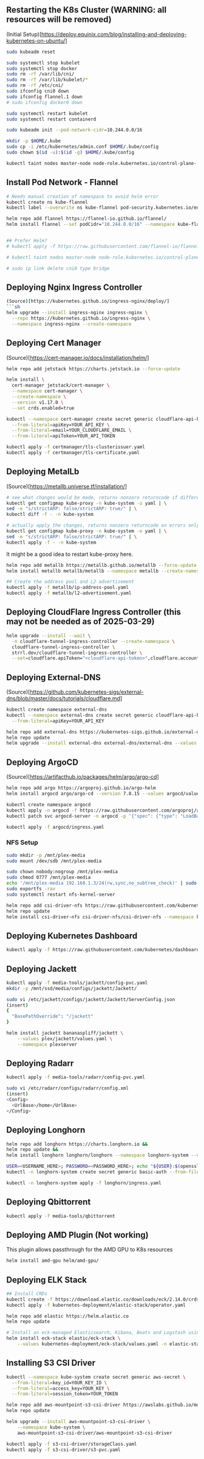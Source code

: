 ## Restarting the K8s Cluster (WARNING: all resources will be removed)

(Initial Setup)[https://deploy.equinix.com/blog/installing-and-deploying-kubernetes-on-ubuntu/]

```sh
sudo kubeadm reset

sudo systemctl stop kubelet
sudo systemctl stop docker
sudo rm -rf /var/lib/cni/
sudo rm -rf /var/lib/kubelet/*
sudo rm -rf /etc/cni/
sudo ifconfig cni0 down
sudo ifconfig flannel.1 down
# sudo ifconfig docker0 down

sudo systemctl restart kubelet
sudo systemctl restart containerd

sudo kubeadm init --pod-network-cidr=10.244.0.0/16

mkdir -p $HOME/.kube
sudo cp -i /etc/kubernetes/admin.conf $HOME/.kube/config
sudo chown $(id -u):$(id -g) $HOME/.kube/config

kubectl taint nodes master-node node-role.kubernetes.io/control-plane-
```
## Install Pod Network - Flannel
```sh
# Needs manual creation of namespace to avoid helm error
kubectl create ns kube-flannel
kubectl label --overwrite ns kube-flannel pod-security.kubernetes.io/enforce=privileged

helm repo add flannel https://flannel-io.github.io/flannel/
helm install flannel --set podCidr="10.244.0.0/16" --namespace kube-flannel flannel/flannel


## Prefer Helm?
# kubectl apply -f https://raw.githubusercontent.com/flannel-io/flannel/master/Documentation/kube-flannel.yml

# kubectl taint nodes master-node node-role.kubernetes.io/control-plane-

# sudo ip link delete cni0 type bridge
```

## Deploying Nginx Ingress Controller

<!-- (Source)[https://github.com/morrismusumi/kubernetes/tree/main/clusters/homelab-k8s/apps/metallb-plus-nginx-ingress]
```sh
helm install nginx-ingress oci://ghcr.io/nginxinc/charts/nginx-ingress --version 1.0.2 -->
```sh
(Source)[https://kubernetes.github.io/ingress-nginx/deploy/]
```sh
helm upgrade --install ingress-nginx ingress-nginx \
  --repo https://kubernetes.github.io/ingress-nginx \
  --namespace ingress-nginx --create-namespace
```

## Deploying Cert Manager

<!-- (Source)[https://github.com/morrismusumi/kubernetes/tree/main/clusters/homelab-k8s/apps/cert-manager]

```sh
kubectl apply -f https://github.com/cert-manager/cert-manager/releases/download/v1.12.0/cert-manager.yaml

kubectl --namespace cert-manager create secret generic cloudflare-api-key \
  --from-literal=apiKey=YOUR_API_KEY \
  --from-literal=email=YOUR_CLOUDFLARE_EMAIL \
  --from-literal=apiToken=YOUR_API_TOKEN

kubectl apply -f certmanager/tls-clusterissuer.yaml
kubectl apply -f certmanager/tls-certificate.yaml
``` -->

(Source)[https://cert-manager.io/docs/installation/helm/]
```sh
helm repo add jetstack https://charts.jetstack.io --force-update

helm install \
  cert-manager jetstack/cert-manager \
  --namespace cert-manager \
  --create-namespace \
  --version v1.17.0 \
  --set crds.enabled=true

kubectl --namespace cert-manager create secret generic cloudflare-api-key \
  --from-literal=apiKey=YOUR_API_KEY \
  --from-literal=email=YOUR_CLOUDFLARE_EMAIL \
  --from-literal=apiToken=YOUR_API_TOKEN

kubectl apply -f certmanager/tls-clusterissuer.yaml
kubectl apply -f certmanager/tls-certificate.yaml
```



## Deploying MetalLb

(Source)[https://metallb.universe.tf/installation/]

```sh
# see what changes would be made, returns nonzero returncode if different
kubectl get configmap kube-proxy -n kube-system -o yaml | \
sed -e "s/strictARP: false/strictARP: true/" | \
kubectl diff -f - -n kube-system

# actually apply the changes, returns nonzero returncode on errors only
kubectl get configmap kube-proxy -n kube-system -o yaml | \
sed -e "s/strictARP: false/strictARP: true/" | \
kubectl apply -f - -n kube-system
```
It might be a good idea to restart kube-proxy here.

```sh
helm repo add metallb https://metallb.github.io/metallb --force-update
helm install metallb metallb/metallb --namespace metallb --create-namespace

## Create the address pool and L2 advertisement
kubectl apply -f metallb/ip-address-pool.yaml
kubectl apply -f metallb/l2-advertisement.yaml
```

## Deploying CloudFlare Ingress Controller (this may not be needed as of 2025-03-29)
```sh
helm upgrade --install --wait \
  -n cloudflare-tunnel-ingress-controller --create-namespace \
  cloudflare-tunnel-ingress-controller \
  strrl.dev/cloudflare-tunnel-ingress-controller \
  --set=cloudflare.apiToken="<cloudflare-api-token>",cloudflare.accountId="<cloudflare-account-id>",cloudflare.tunnelName="<your-favorite-tunnel-name>"
```

## Deploying External-DNS

<!-- ```sh
kubectl create secret generic cloudflare-api-key --from-literal=apiKey=YOUR_API_KEY --from-literal=email=YOUR_CLOUDFLARE_EMAIL --from-literal=apiToken=YOUR_API_TOKEN
kubectl apply -f external-dns/deployment.yaml
``` -->

(Source)[https://github.com/kubernetes-sigs/external-dns/blob/master/docs/tutorials/cloudflare.md]
```sh
kubectl create namespace external-dns
kubectl --namespace external-dns create secret generic cloudflare-api-key \
  --from-literal=apiKey=YOUR_API_KEY

helm repo add external-dns https://kubernetes-sigs.github.io/external-dns/
helm repo update
helm upgrade --install external-dns external-dns/external-dns --values external-dns/values.yaml --namespace external-dns
```

## Deploying ArgoCD

(Source)[https://artifacthub.io/packages/helm/argo/argo-cd]
```sh
helm repo add argo https://argoproj.github.io/argo-helm
helm install argocd argo/argo-cd --version 7.8.15 --values argocd/values.yaml --namespace argocd --create-namespace
```

```sh
kubectl create namespace argocd
kubectl apply -n argocd -f https://raw.githubusercontent.com/argoproj/argo-cd/stable/manifests/install.yaml
kubectl patch svc argocd-server -n argocd -p '{"spec": {"type": "LoadBalancer"}}'

kubectl apply -f argocd/ingress.yaml

```

### NFS Setup

```sh
sudo mkdir -p /mnt/plex-media
sudo mount /dev/sdb /mnt/plex-media

sudo chown nobody:nogroup /mnt/plex-media
sudo chmod 0777 /mnt/plex-media
echo '/mnt/plex-media 192.168.1.3/24(rw,sync,no_subtree_check)' | sudo tee /etc/exports
sudo exportfs -rav
sudo systemctl restart nfs-kernel-server

helm repo add csi-driver-nfs https://raw.githubusercontent.com/kubernetes-csi/csi-driver-nfs/master/charts
helm repo update
helm install csi-driver-nfs csi-driver-nfs/csi-driver-nfs --namespace kube-system --set kubeletDir=/var/lib/kubelet
```

## Deploying Kubernetes Dashboard

```sh
kubectl apply -f https://raw.githubusercontent.com/kubernetes/dashboard/v2.7.0/aio/deploy/recommended.yaml
```

## Deploying Jackett

```sh
kubectl apply -f media-tools/jackett/config-pvc.yaml
mkdir -p /mnt/ssd/media/configs/jackett/Jackett/

sudo vi /etc/jackett/configs/jackett/Jackett/ServerConfig.json
(insert)
{
  "BasePathOverride": "/jackett"
}

helm install jackett bananaspliff/jackett \
    --values plex/jackett/values.yaml \
    --namespace plexserver
```

## Deploying Radarr

```sh
kubectl apply -f media-tools/radarr/config-pvc.yaml

sudo vi /etc/radarr/configs/radarr/config.xml
(insert)
<Config>
  <UrlBase>/home</UrlBase>
</Config>
```

## Deploying Longhorn

```sh
helm repo add longhorn https://charts.longhorn.io &&
helm repo update &&
helm install longhorn longhorn/longhorn --namespace longhorn-system --create-namespace -f longhorn/values.yaml

USER=<USERNAME_HERE>; PASSWORD=<PASSWORD_HERE>; echo "${USER}:$(openssl passwd -stdin -apr1 <<< ${PASSWORD})" >> auth
kubectl -n longhorn-system create secret generic basic-auth --from-file=auth

kubectl -n longhorn-system apply -f longhorn/ingress.yaml
```

## Deploying Qbittorrent

```sh
kubectl apply -f media-tools/qbittorrent
```


## Deploying AMD Plugin (Not working)

This plugin allows passthrough for the AMD GPU to K8s resources

```sh
helm install amd-gpu helm/amd-gpu/
```

## Deploying ELK Stack

```sh
## Install CRDs
kubectl create -f https://download.elastic.co/downloads/eck/2.14.0/crds.yaml
kubectl apply -f kubernetes-deployment/elastic-stack/operator.yaml

helm repo add elastic https://helm.elastic.co
helm repo update

# Install an eck-managed Elasticsearch, Kibana, Beats and Logstash using custom values.
helm install eck-stack elastic/eck-stack \
    --values kubernetes-deployment/eck-stack/values.yaml -n elastic-stack
```


## Installing S3 CSI Driver

```sh
kubectl --namespace kube-system create secret generic aws-secret \
  --from-literal=key_id=YOUR_KEY_ID \
  --from-literal=access_key=YOUR_KEY \
  --from-literal=session_token=YOUR_TOKEN

helm repo add aws-mountpoint-s3-csi-driver https://awslabs.github.io/mountpoint-s3-csi-driver
helm repo update

helm upgrade --install aws-mountpoint-s3-csi-driver \
    --namespace kube-system \
    aws-mountpoint-s3-csi-driver/aws-mountpoint-s3-csi-driver

kubectl apply -f s3-csi-driver/storageClass.yaml
kubectl apply -f s3-csi-driver/s3-pvc.yaml
```